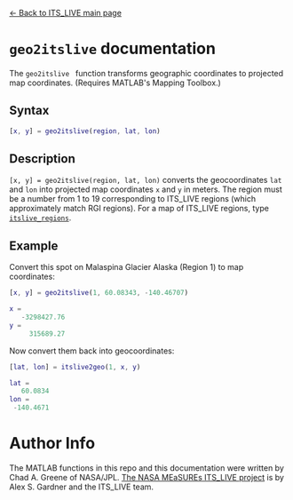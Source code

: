 [&larr; Back to ITS\_LIVE main page](../README.md)

# `geo2itslive` documentation
The `geo2itslive ` function transforms geographic coordinates to projected map coordinates. (Requires MATLAB's Mapping Toolbox.)

## Syntax

```matlab
[x, y] = geo2itslive(region, lat, lon)
```

## Description 

`[x, y] = geo2itslive(region, lat, lon)` converts the geocoordinates `lat` and `lon` into projected map coordinates `x` and `y` in meters. The region must be a number from 1 to 19 corresponding to ITS\_LIVE regions (which approximately match RGI regions). For a map of ITS\_LIVE regions, type [`itslive_regions`](itslive_regions_documentation.md). 

## Example
Convert this spot on Malaspina Glacier Alaska (Region 1) to map coordinates: 

```matlab
[x, y] = geo2itslive(1, 60.08343, -140.46707)

x =
   -3298427.76
y =
     315689.27
```

Now convert them back into geocoordinates: 

```matlab
[lat, lon] = itslive2geo(1, x, y)

lat =
   60.0834
lon =
 -140.4671
```

# Author Info
The MATLAB functions in this repo and this documentation were written by Chad A. Greene of NASA/JPL. [The NASA MEaSUREs ITS\_LIVE project](https://its-live.jpl.nasa.gov/) is by Alex S. Gardner and the ITS\_LIVE team. 

